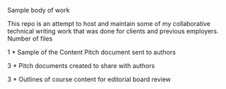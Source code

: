 Sample body of work

This repo is an attempt to host and maintain some of my collaborative technical writing work that was done for clients and previous employers.  
Number of files 

1 * Sample of the Content Pitch document sent to authors

3 * Pitch documents created to share with authors

3 * Outlines of course content for editorial board review
